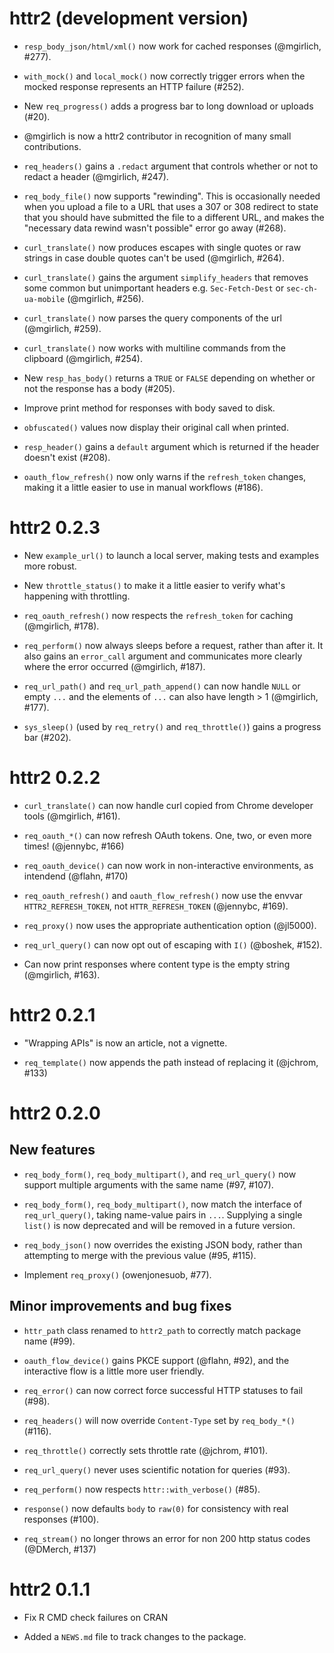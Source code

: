 # httr2 (development version)

* `resp_body_json/html/xml()` now work for cached responses (@mgirlich, #277).

* `with_mock()` and `local_mock()` now correctly trigger errors when the
  mocked response represents an HTTP failure (#252).

* New `req_progress()` adds a progress bar to long download or uploads (#20).

* @mgirlich is now a httr2 contributor in recognition of many small contributions.

* `req_headers()` gains a `.redact` argument that controls whether or not to
  redact a header (@mgirlich, #247).

* `req_body_file()` now supports "rewinding". This is occasionally needed when
  you upload a file to a URL that uses a 307 or 308 redirect to state that you 
  should have submitted the file to a different URL, and makes the "necessary 
  data rewind wasn't possible" error go away (#268).

* `curl_translate()` now produces escapes with single quotes or raw strings
  in case double quotes can't be used (@mgirlich, #264).

* `curl_translate()` gains the argument `simplify_headers` that removes some
  common but unimportant headers e.g. `Sec-Fetch-Dest` or `sec-ch-ua-mobile`
  (@mgirlich, #256).
  
* `curl_translate()` now parses the query components of the url (@mgirlich, #259).

* `curl_translate()` now works with multiline commands from the clipboard
  (@mgirlich, #254).

* New `resp_has_body()` returns a `TRUE` or `FALSE` depending on whether
  or not the response has a body (#205).

* Improve print method for responses with body saved to disk.

* `obfuscated()` values now display their original call when printed.

* `resp_header()` gains a `default` argument which is returned if the header
  doesn't exist (#208).

* `oauth_flow_refresh()` now only warns if the `refresh_token` changes, making
  it a little easier to use in manual workflows (#186).

# httr2 0.2.3

* New `example_url()` to launch a local server, making tests and examples 
  more robust.

* New `throttle_status()` to make it a little easier to verify what's happening
  with throttling.

* `req_oauth_refresh()` now respects the `refresh_token` for caching 
  (@mgirlich, #178).

* `req_perform()` now always sleeps before a request, rather than after it.
  It also gains an `error_call` argument and communicates more clearly
  where the error occurred (@mgirlich, #187).

* `req_url_path()` and `req_url_path_append()` can now handle `NULL` or empty
  `...` and the elements of `...` can also have length > 1 (@mgirlich, #177).

* `sys_sleep()` (used by `req_retry()` and `req_throttle()`) gains a progress 
  bar (#202).
  
# httr2 0.2.2

* `curl_translate()` can now handle curl copied from Chrome developer tools
  (@mgirlich, #161).

* `req_oauth_*()` can now refresh OAuth tokens. One, two, or even more times! 
  (@jennybc, #166)

* `req_oauth_device()` can now work in non-interactive environments,
  as intendend (@flahn, #170)

* `req_oauth_refresh()` and `oauth_flow_refresh()` now use the envvar 
  `HTTR2_REFRESH_TOKEN`, not `HTTR_REFRESH_TOKEN` (@jennybc, #169).

* `req_proxy()` now uses the appropriate authentication option (@jl5000).

* `req_url_query()` can now opt out of escaping with `I()` (@boshek, #152).

* Can now print responses where content type is the empty string 
  (@mgirlich, #163).

# httr2 0.2.1

* "Wrapping APIs" is now an article, not a vignette.

* `req_template()` now appends the path instead of replacing it (@jchrom, #133)

# httr2 0.2.0

## New features

* `req_body_form()`, `req_body_multipart()`, and `req_url_query()` now 
  support multiple arguments with the same name (#97, #107).

* `req_body_form()`, `req_body_multipart()`, now match the interface of 
  `req_url_query()`, taking name-value pairs in `...`. Supplying a single
  `list()` is now deprecated and will be removed in a future version.

* `req_body_json()` now overrides the existing JSON body, rather than 
  attempting to merge with the previous value (#95, #115).

* Implement `req_proxy()` (owenjonesuob, #77).

## Minor improvements and bug fixes

* `httr_path` class renamed to `httr2_path` to correctly match package name 
  (#99).
  
* `oauth_flow_device()` gains PKCE support (@flahn, #92), and 
  the interactive flow is a little more user friendly.

* `req_error()` can now correct force successful HTTP statuses to fail (#98).

* `req_headers()` will now override `Content-Type` set by `req_body_*()` (#116).

* `req_throttle()` correctly sets throttle rate (@jchrom, #101).

* `req_url_query()` never uses scientific notation for queries (#93).

* `req_perform()` now respects `httr::with_verbose()` (#85).

* `response()` now defaults `body` to `raw(0)` for consistency with real
  responses (#100).
  
* `req_stream()` no longer throws an error for non 200 http status codes (@DMerch, #137)
  
# httr2 0.1.1

* Fix R CMD check failures on CRAN

* Added a `NEWS.md` file to track changes to the package.
